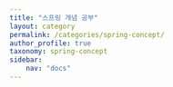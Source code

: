 ```yaml
---
title: "스프링 개념 공부"
layout: category
permalink: /categories/spring-concept/
author_profile: true
taxonomy: spring-concept
sidebar:
    nav: "docs"
---
```


